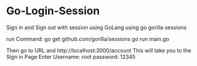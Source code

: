 # Go-Login-Session
Sign in and Sign out with session using GoLang 
using go gorilla sessions

run Command:
go get github.com/gorilla/sessions
go run main.go

Then go to URL and http://localhost:3000/account
This will take you to the Sign in Page 
Enter Username: root
      password: 12345
      

